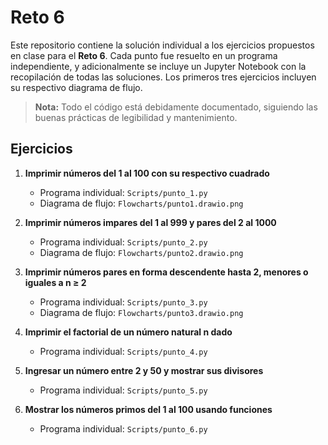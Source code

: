 # Reto 6

Este repositorio contiene la solución individual a los ejercicios propuestos en clase para el **Reto 6**. Cada punto fue resuelto en un programa independiente, y adicionalmente se incluye un Jupyter Notebook con la recopilación de todas las soluciones. Los primeros tres ejercicios incluyen su respectivo diagrama de flujo.

> **Nota:** Todo el código está debidamente documentado, siguiendo las buenas prácticas de legibilidad y mantenimiento.

## Ejercicios

1. **Imprimir números del 1 al 100 con su respectivo cuadrado**

   - Programa individual: `Scripts/punto_1.py`
   - Diagrama de flujo: `Flowcharts/punto1.drawio.png`

2. **Imprimir números impares del 1 al 999 y pares del 2 al 1000**

   - Programa individual: `Scripts/punto_2.py`
   - Diagrama de flujo: `Flowcharts/punto2.drawio.png`

3. **Imprimir números pares en forma descendente hasta 2, menores o iguales a n ≥ 2**

   - Programa individual: `Scripts/punto_3.py`
   - Diagrama de flujo: `Flowcharts/punto3.drawio.png`

4. **Imprimir el factorial de un número natural n dado**

   - Programa individual: `Scripts/punto_4.py`

5. **Ingresar un número entre 2 y 50 y mostrar sus divisores**

   - Programa individual: `Scripts/punto_5.py`

6. **Mostrar los números primos del 1 al 100 usando funciones**
   - Programa individual: `Scripts/punto_6.py`
